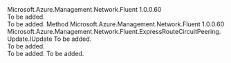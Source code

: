 <Type Name="IWithPrimaryPeerAddressPrefix" FullName="Microsoft.Azure.Management.Network.Fluent.ExpressRouteCircuitPeering.Update.IWithPrimaryPeerAddressPrefix">
  <TypeSignature Language="C#" Value="public interface IWithPrimaryPeerAddressPrefix" />
  <TypeSignature Language="ILAsm" Value=".class public interface auto ansi abstract IWithPrimaryPeerAddressPrefix" />
  <TypeSignature Language="DocId" Value="T:Microsoft.Azure.Management.Network.Fluent.ExpressRouteCircuitPeering.Update.IWithPrimaryPeerAddressPrefix" />
  <TypeSignature Language="VB.NET" Value="Public Interface IWithPrimaryPeerAddressPrefix" />
  <TypeSignature Language="F#" Value="type IWithPrimaryPeerAddressPrefix = interface" />
  <AssemblyInfo>
    <AssemblyName>Microsoft.Azure.Management.Network.Fluent</AssemblyName>
    <AssemblyVersion>1.0.0.60</AssemblyVersion>
  </AssemblyInfo>
  <Interfaces />
  <Docs>
    <summary>To be added.</summary>
    <remarks>To be added.</remarks>
  </Docs>
  <Members>
    <Member MemberName="WithPrimaryPeerAddressPrefix">
      <MemberSignature Language="C#" Value="public Microsoft.Azure.Management.Network.Fluent.ExpressRouteCircuitPeering.Update.IUpdate WithPrimaryPeerAddressPrefix (string addressPrefix);" />
      <MemberSignature Language="ILAsm" Value=".method public hidebysig newslot virtual instance class Microsoft.Azure.Management.Network.Fluent.ExpressRouteCircuitPeering.Update.IUpdate WithPrimaryPeerAddressPrefix(string addressPrefix) cil managed" />
      <MemberSignature Language="DocId" Value="M:Microsoft.Azure.Management.Network.Fluent.ExpressRouteCircuitPeering.Update.IWithPrimaryPeerAddressPrefix.WithPrimaryPeerAddressPrefix(System.String)" />
      <MemberSignature Language="VB.NET" Value="Public Function WithPrimaryPeerAddressPrefix (addressPrefix As String) As IUpdate" />
      <MemberSignature Language="F#" Value="abstract member WithPrimaryPeerAddressPrefix : string -&gt; Microsoft.Azure.Management.Network.Fluent.ExpressRouteCircuitPeering.Update.IUpdate" Usage="iWithPrimaryPeerAddressPrefix.WithPrimaryPeerAddressPrefix addressPrefix" />
      <MemberType>Method</MemberType>
      <AssemblyInfo>
        <AssemblyName>Microsoft.Azure.Management.Network.Fluent</AssemblyName>
        <AssemblyVersion>1.0.0.60</AssemblyVersion>
      </AssemblyInfo>
      <ReturnValue>
        <ReturnType>Microsoft.Azure.Management.Network.Fluent.ExpressRouteCircuitPeering.Update.IUpdate</ReturnType>
      </ReturnValue>
      <Parameters>
        <Parameter Name="addressPrefix" Type="System.String" />
      </Parameters>
      <Docs>
        <param name="addressPrefix">To be added.</param>
        <summary>To be added.</summary>
        <returns>To be added.</returns>
        <remarks>To be added.</remarks>
      </Docs>
    </Member>
  </Members>
</Type>